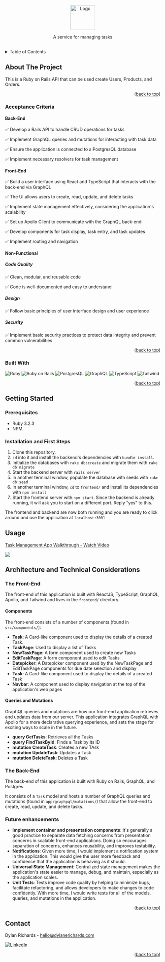 <a name="readme-top"></a>


<!-- PROJECT LOGO -->
<br />
<div align="center">
    <img src="https://cdn-ukwest.onetrust.com/logos/482e1d62-3155-421c-b076-164accc90adf/3a979462-e491-4893-8016-3151c3826269/30d03a3c-557b-4988-b21a-d4e1c313a3ce/Task_Logo_colour.jpg" alt="Logo" width="80" height="80">

  <p align="center">
	A service for managing tasks
    <br />
    <br />
  </p>
</div>

<!-- TABLE OF CONTENTS -->
<details>
  <summary>Table of Contents</summary>
  <ol>
    <li>
      <a href="#about-the-project">About The Project</a>
      <ul>
        <li><a href="#built-with">Built With</a></li>
        <li><a href="#acceptance-criteria">Acceptance Criteria</a></li>
      </ul>
    </li>
    <li>
      <a href="#getting-started">Getting Started</a>
      <ul>
        <li><a href="#prerequisites">Prerequisites</a></li>
        <li><a href="#installation">Installation</a></li>
      </ul>
    </li>
    <li><a href="#usage">Usage</a></li>
    <li><a href="#architecture-and-technical-considerations">Architecture and Technical Considerations</a></li>
    <li><a href="#contact">Contact</a></li>
  </ol>
</details>



## About The Project
<a name="about-the-project"></a>

This is a Ruby on Rails API that can be used create Users, Products, and Orders.

<p align="right">(<a href="#readme-top">back to top</a>)</p>

### Acceptance Criteria
<a name="acceptance-criteria"></a>


#### Back-End

✅ Develop a Rails API to handle CRUD operations for tasks

✅ Implement GraphQL queries and mutations for interacting with task data

✅ Ensure the application is connected to a PostgresQL database

✅ Implement necessary resolvers for task management


#### Front-End

✅ Build a user interface using React and TypeScript that interacts with the back-end via GraphQL

✅ The UI allows users to create, read, update, and delete tasks

✅ Implement state management effectively, considering the application's scalability

✅ Set up Apollo Client to communicate with the GraphQL back-end

✅ Develop components for task display, task entry, and task updates

✅ Implement routing and navigation

#### Non-Functional

##### Code Quality
✅ Clean, modular, and reusable code

✅ Code is well-documented and easy to understand

##### Design
✅ Follow basic principles of user interface design and user experience

##### Security
✅ Implement basic security practices to protect data integrity and prevent common vulnerabilities


<p align="right">(<a href="#readme-top">back to top</a>)</p>

### Built With
<a name="built-with"></a>


![Ruby](https://img.shields.io/badge/ruby-%23CC342D.svg?style=for-the-badge&logo=ruby&logoColor=white)
![Ruby on Rails](https://img.shields.io/badge/Ruby_on_Rails-CC0000?style=for-the-badge&logo=ruby-on-rails&logoColor=white)
![PostgresQL](https://img.shields.io/badge/postgresql-4169e1?style=for-the-badge&logo=postgresql&logoColor=white)
![GraphQL](https://img.shields.io/badge/GraphQL-E434AA?style=for-the-badge&logo=graphql&logoColor=white)
![TypeScript](https://shields.io/badge/TypeScript-3178C6?logo=TypeScript&logoColor=FFF&style=for-the-badge)
![Tailwind](https://img.shields.io/badge/tailwindcss-0F172A?&logo=tailwindcss)




<p align="right">(<a href="#readme-top">back to top</a>)</p>



<!-- GETTING STARTED -->
## Getting Started
<a name="getting-started"></a>

### Prerequisites
<a name="prerequisites"></a>

- Ruby 3.2.3
- NPM

### Installation and First Steps
<a name="installation"></a>

1. Clone this repository.
2. `cd` into it and install the backend's dependencies with `bundle install`.
3. Initialize the databases with `rake db:create` and migrate them with `rake db:migrate`
4. Start the backend server with `rails server`
5. In another terminal window, populate the database with seeds with `rake db:seed`
6. In another terminal window, `cd` to `frontend/` and install its dependencies with `npm install`
7. Start the frontend server with `npm start`. Since the backend is already running, it will ask you to start on a different port. Reply "yes" to this.

The frontend and backend are now both running and you are ready to click around and use the application at `localhost:3001`


<!-- USAGE EXAMPLES -->
## Usage
<a name="usage"></a>

<div>
    <a href="https://www.loom.com/share/84fdc373a2564189baa173a5a446ab8e">
      <p>Task Management App Walkthrough - Watch Video</p>
    </a>
    <a href="https://www.loom.com/share/84fdc373a2564189baa173a5a446ab8e">
      <img style="max-width:300px;" src="https://cdn.loom.com/sessions/thumbnails/84fdc373a2564189baa173a5a446ab8e-with-play.gif">
    </a>
  </div>


## Architecture and Technical Considerations
<a name="architecture-and-technical-considerations"></a>

### The Front-End

The front-end of this application is built with ReactJS, TypeScript, GraphQL, Apollo, and Tailwind and lives in the `frontend/` directory.

#### Components
The front-end consists of a number of components (found in `src/components/`):

<ul>
  <li><strong>Task</strong>: A Card-like component used to display the details of a created Task.</li>
  <li><strong>TaskPage</strong>: Used to display a list of Tasks</li>
  <li><strong>NewTaskPage</strong>: A form component used to create new Tasks</li>
  <li><strong>EditTaskPage</strong>: A form component used to edit Tasks</li>

  <li><strong>Datepicker</strong>: A Datepicker component used by the NewTaskPage and EditTaskPage components for due date selection and display</li>
  <li><strong>Task</strong>: A Card-like component used to display the details of a created Task</li>
  <li><strong>Navbar</strong>: A component used to display navigation at the top of the application's web pages
</ul>

#### Queries and Mutations
GraphQL queries and mutations are how our front-end application retrieves and updates data from our server. This application integrates GraphQL with Apollo for a more declarative querying experience, and sets the stage for exciting ways to scale in the future.

<ul>
  <li><strong>query GetTasks</strong>: Retrieves all the Tasks</li>
  <li><strong>query FindTaskById</strong>: Finds a Task by its ID</li>
  <li><strong>mutation CreateTask</strong>: Creates a new TAsk</li>
  <li><strong>mutation UpdateTask</strong>: Updates a Task</li>
  <li><strong>mutation DeleteTask</strong>: Deletes a Task</li>
</ul>

### The Back-End
The back-end of this application is built with Ruby on Rails, GraphQL, and Postgres.

It consists of a `Task` model and hosts a number of GraphQL queries and mutations (found in `app/graphpql/mutations/`) that allow the front-end to create, read, update, and delete tasks.


### Future enhancements

<ul>
  <li>
    <strong>Implement container and presentation components</strong>: It's generally a good practice to separate data fetching concerns from presentation concerns in scalable front-end applications. Doing so encourages separation of concerns, enhances reusability, and improves testability.
  </li>

  <li>
    <strong>Notifications</strong>: Given more time, I would implement a notification system in the application. This would give the user more feedback and confidence that the application is behaving as it should.
  </li>

  <li>
    <strong>Universal State Management</strong>: Centralized state management makes the application's state easier to manage, debug, and maintain, especially as the application scales. 
  </li>

  <li>
    <strong>Unit Tests</strong>: Tests improve code quality by helping to minimize bugs, facilitate refactoring, and allows developers to make changes to code confidently. With more time, I would write tests for all of the models, queries, and mutations in the application.
  </li>
</ul>


<p align="right">(<a href="#readme-top">back to top</a>)</p>

<!-- CONTACT -->
## Contact
<a name="contact"></a>


Dylan Richards - hello@dylanerichards.com

[![LinkedIn][linkedin-shield]][linkedin-url]

<p align="right">(<a href="#readme-top">back to top</a>)</p>

[linkedin-shield]: https://img.shields.io/badge/-LinkedIn-black.svg?style=for-the-badge&logo=linkedin&colorB=555
[linkedin-url]: https://linkedin.com/in/dylanerichards